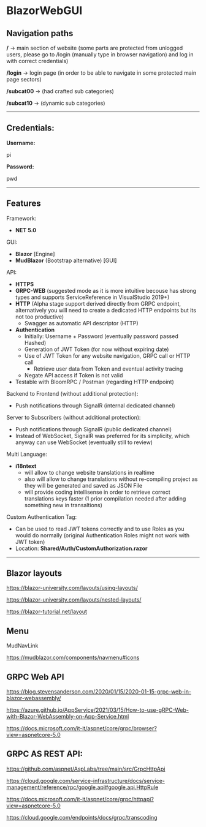 # BlazorWebGUI

## Navigation paths

**/** -> main section of website (some parts are protected from unlogged users, please go to /login (manually type in browser navigation) and log in with correct credentials)

**/login** -> login page (in order to be able to navigate in some protected main page sectors)

**/subcat00** -> (had crafted sub categories)

**/subcat10** -> (dynamic sub categories)

---

## Credentials:

**Username:**

pi

**Password:**

pwd


---

## Features

Framework:
* **NET 5.0**

GUI:
* **Blazor** [Engine]
* **MudBlazor** (Bootstrap alternative) [GUI]

API:
* **HTTPS**
* **GRPC-WEB** (suggested mode as it is more intuitive becouse has strong types and supports ServiceReference in VisualStudio 2019+)
* **HTTP** (Alpha stage support derived directly from GRPC endpoint, alternatively you will need to create a dedicated HTTP endpoints but its not too productive)
  - Swagger as automatic API descriptor (HTTP)
* **Authentication**
  - Initially: Username + Password (eventually password passed Hashed)
  - Generation of JWT Token (for now without expiring date)
  - Use of JWT Token for any website navigation, GRPC call or HTTP call
    - Retrieve user data from Token and eventual activity tracing
  - Negate API access if Token is not valid
* Testable with BloomRPC / Postman (regarding HTTP endpoint)

Backend to Frontend (without additional protection):
* Push notifications through SignalR (internal dedicated channel)

Server to Subscribers (without additional protection):
* Push notifications through SignalR (public dedicated channel)
* Instead of WebSocket, SignalR was preferred for its simplicity, which anyway can use WebSocket (eventually still to review)

Multi Language:
* **i18ntext**
  - will allow to change website translations in realtime
  - also will allow to change translations without re-compiling project as they will be generated and saved as JSON File
  - will provide coding intellisense in order to retrieve correct translations keys faster (1 prior compilation needed after adding something new in transaltions)

Custom Authentication Tag:
* Can be used to read JWT tokens correctly and to use Roles as you would do normally (original Authentication Roles might not work with JWT token)
* Location: **Shared/Auth/CustomAuthorization.razor**

---

## Blazor layouts

https://blazor-university.com/layouts/using-layouts/

https://blazor-university.com/layouts/nested-layouts/

https://blazor-tutorial.net/layout



## Menu

MudNavLink

https://mudblazor.com/components/navmenu#icons



## GRPC Web API

https://blog.stevensanderson.com/2020/01/15/2020-01-15-grpc-web-in-blazor-webassembly/

https://azure.github.io/AppService/2021/03/15/How-to-use-gRPC-Web-with-Blazor-WebAssembly-on-App-Service.html

https://docs.microsoft.com/it-it/aspnet/core/grpc/browser?view=aspnetcore-5.0



## GRPC AS REST API:

https://github.com/aspnet/AspLabs/tree/main/src/GrpcHttpApi

https://cloud.google.com/service-infrastructure/docs/service-management/reference/rpc/google.api#google.api.HttpRule

https://docs.microsoft.com/it-it/aspnet/core/grpc/httpapi?view=aspnetcore-5.0





https://cloud.google.com/endpoints/docs/grpc/transcoding
